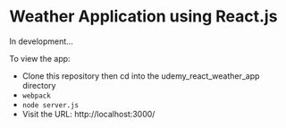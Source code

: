 # Weather Application using React.js

In development...

To view the app:
- Clone this repository then cd into the udemy_react_weather_app directory
- `webpack`
- `node server.js`
- Visit the URL: http://localhost:3000/
